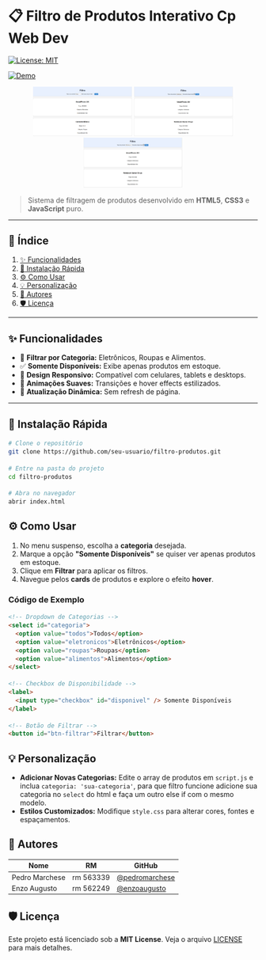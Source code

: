 # 📋 Filtro de Produtos Interativo Cp Web Dev

[![License: MIT](https://img.shields.io/badge/License-MIT-blue)](#License) 

[![Demo](https://img.shields.io/badge/Live%20Demo-Click%20Here-brightgreen)](https://pedromarchese01.github.io/Cp3-web-dev/)

<div align="center">
  <!-- Carousel de Imagens -->
  <img src="./images/readme1.png" alt="Preview 1" width="200" />
  <img src="./images/readme2.png" alt="Preview 2" width="200" />
  <img src="./images/readme3.png" alt="Preview 3" width="200" />
</div>

> Sistema de filtragem de produtos desenvolvido em **HTML5**, **CSS3** e **JavaScript** puro.

---

## 📝 Índice

1. [✨ Funcionalidades](#-funcionalidades)  
2. [🚀 Instalação Rápida](#-instalação-rápida)  
3. [⚙️ Como Usar](#️-como-usar)  
4. [💡 Personalização](#-personalização)  
5. [👥 Autores](#-autores)  
6. [🛡️ Licença](#️-licença)

---

## ✨ Funcionalidades

- 🎯 **Filtrar por Categoria:** Eletrônicos, Roupas e Alimentos.  
- ✅ **Somente Disponíveis:** Exibe apenas produtos em estoque.  
- 📱 **Design Responsivo:** Compatível com celulares, tablets e desktops.  
- 💫 **Animações Suaves:** Transições e hover effects estilizados.  
- 🔄 **Atualização Dinâmica:** Sem refresh de página.

---

## 🚀 Instalação Rápida

```bash
# Clone o repositório
git clone https://github.com/seu-usuario/filtro-produtos.git

# Entre na pasta do projeto
cd filtro-produtos

# Abra no navegador
abrir index.html
```
## ⚙️ Como Usar

1. No menu suspenso, escolha a **categoria** desejada.  
2. Marque a opção **"Somente Disponíveis"** se quiser ver apenas produtos em estoque.  
3. Clique em **Filtrar** para aplicar os filtros.  
4. Navegue pelos **cards** de produtos e explore o efeito **hover**.

### Código de Exemplo

```html
<!-- Dropdown de Categorias -->
<select id="categoria">
  <option value="todos">Todos</option>
  <option value="eletronicos">Eletrônicos</option>
  <option value="roupas">Roupas</option>
  <option value="alimentos">Alimentos</option>
</select>

<!-- Checkbox de Disponibilidade -->
<label>
  <input type="checkbox" id="disponivel" /> Somente Disponíveis
</label>

<!-- Botão de Filtrar -->
<button id="btn-filtrar">Filtrar</button>
```

## 💡 Personalização

- **Adicionar Novas Categorias:** Edite o array de produtos em `script.js` e inclua `categoria: 'sua-categoria'`, para que  filtro funcione adicione sua categoria no `select` do html e faça um outro else if com o mesmo modelo.  
- **Estilos Customizados:** Modifique `style.css` para alterar cores, fontes e espaçamentos.  


## 👥 Autores

| Nome           | RM                               | GitHub                                               |
| -------------- | -------------------------------- | ------------------------------------------           |
| Pedro Marchese | rm 563339                        | [@pedromarchese](https://github.com/PedroMarchese01) |
| Enzo Augusto   | rm 562249                        | [@enzoaugusto](https://github.com/Enzoo-August)      |

## 🛡️ Licença

Este projeto está licenciado sob a **MIT License**. Veja o arquivo [LICENSE](LICENSE) para mais detalhes.
